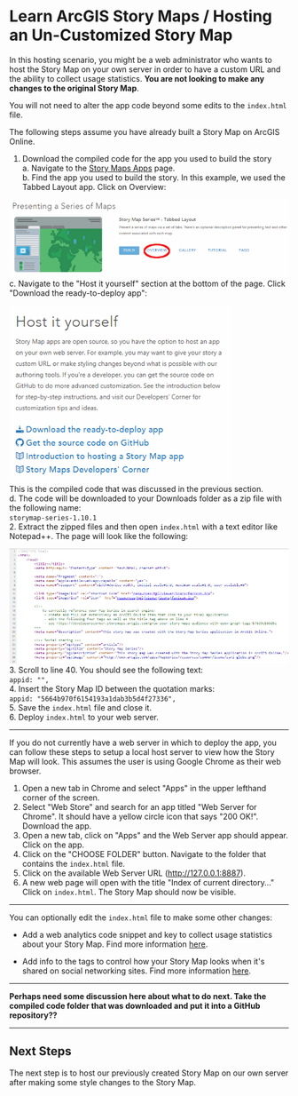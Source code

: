 # Learn ArcGIS Story Maps / Hosting an Un-Customized Story Map #
In this hosting scenario, you might be a web administrator who wants to host the Story Map on your own 
server in order to have a custom URL and the ability to collect usage statistics.  **You are not looking 
to make any changes to the original Story Map**.

You will not need to alter the app code beyond some edits to the ``index.html`` file.

The following steps assume you have already built a Story Map on ArcGIS Online.

1.  Download the compiled code for the app you used to build the story  
    a.  Navigate to the [Story Maps Apps](https://storymaps.arcgis.com/en/app-list/) page.  
	b.  Find the app you used to build the story.  In this example, we used the Tabbed Layout app. 
Click on Overview:

![Uncustomized 1](uncustomized-images/uncustomized1.png)  
    c.  Navigate to the "Host it yourself" section at the bottom of the page.  Click "Download the 
	ready-to-deploy app":  

![Uncustomized 2](uncustomized-images/uncustomized2.png)  
This is the compiled code that was discussed in the previous section.  
    d.  The code will be downloaded to your Downloads folder as a zip file with the following name:  
``storymap-series-1.10.1``   
2.  Extract the zipped files and then open ``index.html`` with a text editor like Notepad++.  The 
page will look like the following:

![Uncustomized 3](uncustomized-images/uncustomized3.png)  	
3.  Scroll to line 40.  You should see the following text:  
``appid: "",``  
4.  Insert the Story Map ID between the quotation marks:  
``appid: "5664b970f6154193a1dab3b5d4f27336",``  
5.  Save the ``index.html`` file and close it.  
6.  Deploy ``index.html`` to your web server.  

------------------
If you do not currently have a web server in which to deploy the app, you can follow these steps to 
setup a local host server to view how the Story Map will look.  This assumes the user is using Google 
Chrome as their web browser.

1.  Open a new tab in Chrome and select "Apps" in the upper lefthand corner of the screen.  
2.  Select "Web Store" and search for an app titled "Web Server for Chrome".  It should have a yellow 
circle icon that says "200 OK!". Download the app.  
3.  Open a new tab, click on "Apps" and the Web Server app should appear.  Click on the app.  
4.  Click on the "CHOOSE FOLDER" button. Navigate to the folder that contains the ``index.html`` file.  
5.  Click on the available Web Server URL (http://127.0.0.1:8887).  
6.  A new web page will open with the title "Index of current directory..." Click on ``index.html``. 
The Story Map should now be visible.
  
------------------
You can optionally edit the ``index.html`` file to make some other changes:

* Add a web analytics code snippet and key to collect usage statistics about your Story Map.  Find more 
information [here](https://developerscorner.storymaps.arcgis.com/add-google-analytics-to-your-story-maps-346d776d73bb).	

* Add info to the <meta> tags to control how your Story Map looks when it's shared on social networking 
sites.  Find more information [here](https://developerscorner.storymaps.arcgis.com/grow-your-story-maps-audience-with-open-graph-tags-b7639cb65d5c).

------------------
**Perhaps need some discussion here about what to do next.  Take the compiled code folder that was downloaded and put it into a GitHub repository??**

------------------
## Next Steps ##
The next step is to host our previously created Story Map on our own server after making some style changes 
to the Story Map.